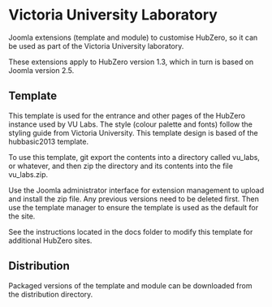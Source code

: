 # Victoria University Laboratory

Joomla extensions (template and module) to customise HubZero, so it can be used as part of the Victoria University laboratory.

These extensions apply to HubZero version 1.3, which in turn is based on Joomla version 2.5.

## Template

This template is used for the entrance and other pages of the HubZero instance used by VU Labs.
The style (colour palette and fonts) follow the styling guide from Victoria University.
This template design is based of the hubbasic2013 template.

To use this template, git export the contents into a directory called vu_labs, or whatever, 
and then zip the directory and its contents into the file vu_labs.zip.

Use the Joomla administrator interface for extension management to upload and install the zip file.
Any previous versions need to be deleted first.
Then use the template manager to ensure the template is used as the default for the site.

See the instructions located in the docs folder to  modify this template for additional HubZero sites.

## Distribution

Packaged versions of the template and module
can be downloaded from the distribution directory.

